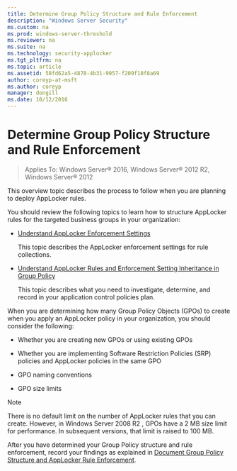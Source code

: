 ```yaml
---
title: Determine Group Policy Structure and Rule Enforcement
description: "Windows Server Security"
ms.custom: na
ms.prod: windows-server-threshold
ms.reviewer: na
ms.suite: na
ms.technology: security-applocker
ms.tgt_pltfrm: na
ms.topic: article
ms.assetid: 58fd62a5-4878-4b31-9957-f209f18f8a69
author: coreyp-at-msft
ms.author: coreyp
manager: dongill
ms.date: 10/12/2016
---
```

# Determine Group Policy Structure and Rule Enforcement

>Applies To: Windows Server&reg; 2016, Windows Server&reg; 2012 R2, Windows Server&reg; 2012

This overview topic describes the process to follow when you are planning to deploy AppLocker rules.

You should review the following topics to learn how to structure AppLocker rules for the targeted business groups in your organization:

-   [Understand AppLocker Enforcement Settings](Understand-AppLocker-Enforcement-Settings.md)

    This topic describes the AppLocker enforcement settings for rule collections.

-   [Understand AppLocker Rules and Enforcement Setting Inheritance in Group Policy](Understand-AppLocker-Rules-and-Enforcement-Setting-Inheritance-in-Group-Policy.md)

    This topic describes what you need to investigate, determine, and record in your application control policies plan.

When you are determining how many Group Policy Objects (GPOs) to create when you apply an AppLocker policy in your organization, you should consider the following:

-   Whether you are creating new GPOs or using existing GPOs

-   Whether you are implementing Software Restriction Policies (SRP) policies and AppLocker policies in the same GPO

-   GPO naming conventions

-   GPO size limits

> [!NOTE]
> There is no default limit on the number of AppLocker rules that you can create. However, in  Windows Server 2008 R2 , GPOs have a 2 MB size limit for performance. In subsequent versions, that limit is raised to 100 MB.

After you have determined your Group Policy structure and rule enforcement, record your findings as explained in [Document Group Policy Structure and AppLocker Rule Enforcement](Document-Group-Policy-Structure-and-AppLocker-Rule-Enforcement.md).


